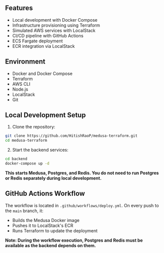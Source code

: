 ## Features

- Local development with Docker Compose
- Infrastructure provisioning using Terraform
- Simulated AWS services with LocalStack
- CI/CD pipeline with GitHub Actions
- ECS Fargate deployment
- ECR integration via LocalStack

## Environment

- Docker and Docker Compose
- Terraform
- AWS CLI
- Node.js
- LocalStack
- Git

## Local Development Setup

1. Clone the repository:

```bash
git clone https://github.com/HitishRaoP/medusa-terraform.git
cd medusa-terraform
```

2. Start the backend services:

```bash
cd backend
docker-compose up -d
```

**This starts Medusa, Postgres, and Redis. You do not need to run Postgres or Redis separately during local development.**


## GitHub Actions Workflow

The workflow is located in `.github/workflows/deploy.yml`. On every push to the `main` branch, it:

- Builds the Medusa Docker image
- Pushes it to LocalStack's ECR
- Runs Terraform to update the deployment

**Note: During the workflow execution, Postgres and Redis must be available as the backend depends on them.**
